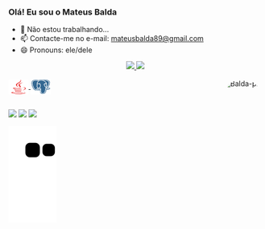 ### Olá! Eu sou o Mateus Balda

- 🔭 Não estou trabalhando...
- 📫 Contacte-me no e-mail: mateusbalda89@gmail.com
- 😄 Pronouns: ele/dele

<div align="center">
  <a href="https://github.com/matt-balda/">
  <img height="180em" src="https://github-readme-stats.vercel.app/api?username=matt-balda&show_icons=true&theme=dracula&include_all_commits=true&count_private=true"/>
  <img height="180em" src="https://github-readme-stats.vercel.app/api/top-langs/?username=matt-balda&layout=compact&langs_count=7&theme=dracula"/>
</div>
  
  <div style="display: inline_block"><br>
  <img align="center" alt="Balda-Java" height="30" width="40" src="https://raw.githubusercontent.com/devicons/devicon/master/icons/java/java-plain.svg">
  <img align="center" alt="Balda-sql" height="30" width="40" src="https://raw.githubusercontent.com/devicons/devicon/master/icons/postgresql/postgresql-plain.svg">
  
  <img align="right" alt="Balda-pic" height="150" style="border-radius:50px;" src="https://cdn.discordapp.com/attachments/912886783891632158/957059515633770516/picasion.com_95d75a4819b1fa80e3a7b53f1f4767cf.gif">
</div>
  
##
  
<div>
  <a href="https://www.instagram.com/https_balda_/" target="_blank"><img src="https://img.shields.io/badge/-Instagram-%23E4405F?style=for-the-badge&logo=instagram&logoColor=white" target="_blank"></a>
  <a href = "mailto:mateusbalda89@gmail.com"><img src="https://img.shields.io/badge/-Gmail-%23333?style=for-the-badge&logo=gmail&logoColor=white" target="_blank"></a>
  <a href="https://wa.me/5555999896728" target="_blank"><img src="https://img.shields.io/badge/WhatsApp-25D366?style=for-the-badge&logo=whatsapp&logoColor=white" target="_blank"></a> 
  
</div>
  
  ![Snake animation](https://github.com/matt-balda/matt-balda/blob/output/github-contribution-grid-snake.svg)
